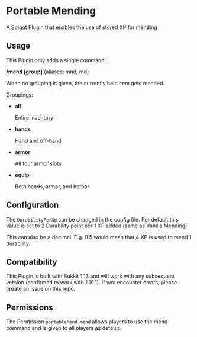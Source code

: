 # Portable Mending
A Spigot Plugin that enables the use of stored XP for mending



## Usage

This Plugin only adds a single command:

**/mend [group]** (aliases: mnd, md)

When no grouping is given, the currently held item gets mended.


Groupings:
+ **all**

   Entire inventory
+ **hands**

  Hand and off-hand
+ **armor**
  
  All four armor slots
+ **equip**

  Both hands, armor, and hotbar


## Configuration

The `DurabilityPerXp` can be changed in the config file.
Per default this value is set to 2 Durability point per 1 XP added (same as Vanilla Mending).

This can also be a decimal. E.g. 0.5 would mean that 4 XP is used to mend 1 durability.

## Compatibility

This Plugin is built with Bukkit 1.13 and will work with any subsequent version (confirmed to work with 1.19.1).
If you encounter errors, please create an issue on this repo.

## Permissions

The Permission `portableMend.mend` allows players to use the mend command and is given to all players as default.
